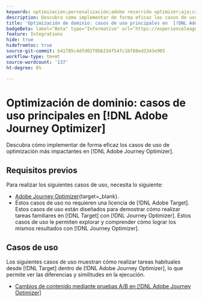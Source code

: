 ```yaml
---
keywords: optimización;personalización;adobe recorrido optimizer;ajo;casos de uso;escenarios
description: Descubra cómo implementar de forma eficaz los casos de uso de optimización más impactantes en  [!DNL Adobe Journey Optimizer].
title: 'Optimización de dominio: casos de uso principales en  [!DNL Adobe Journey Optimizer]'
badgeBeta: label="Beta" type="Informative" url="https://experienceleague.adobe.com/docs/target/using/introduction/intro.html?lang=es#beta newtab=true" tooltip="¿Qué son las funciones beta en  [!DNL Adobe Target]?"
feature: Integrations
hide: true
hidefromtoc: true
source-git-commit: b41785c4dfd0270bb234f54fc1bf88ed2343e905
workflow-type: tm+mt
source-wordcount: '137'
ht-degree: 8%

---
```


# Optimización de dominio: casos de uso principales en [!DNL Adobe Journey Optimizer]

Descubra cómo implementar de forma eficaz los casos de uso de optimización más impactantes en [!DNL Adobe Journey Optimizer].

## Requisitos previos  

Para realizar los siguientes casos de uso, necesita lo siguiente:

* [Adobe Journey Optimizer](https://experienceleague.adobe.com/en/docs/journey-optimizer/using/get-started/get-started){target=_blank}.
* Estos casos de uso no requieren una licencia de [!DNL Adobe Target]. Estos casos de uso están diseñados para demostrar cómo realizar tareas familiares en [!DNL Target] con [!DNL Journey Optimizer]. Estos casos de uso le permiten explorar y comprender cómo lograr los mismos resultados con [!DNL Journey Optimizer].

## Casos de uso

Los siguientes casos de uso muestran cómo realizar tareas habituales desde [!DNL Target] dentro de [!DNL Adobe Journey Optimizer], lo que permite ver las diferencias y similitudes en la ejecución.

* [Cambios de contenido mediante pruebas A/B en  [!DNL Adobe Journey Optimizer]](/help/main/c-integrating-target-with-mac/ajo/content-change-using-ajo.md)